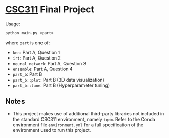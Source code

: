 # [CSC311](https://artsci.calendar.utoronto.ca/course/csc311h1) Final Project

Usage:

```
python main.py <part>
```
where `part` is one of:
- `knn`: Part A, Question 1
- `irt`: Part A, Question 2
- `neural_network`: Part A, Question 3
- `ensemble`: Part A, Question 4
- `part_b`: Part B
- `part_b::plot`: Part B (3D data visualization)
- `part_b::tune`: Part B (Hyperparameter tuning)

## Notes

- This project makes use of additional third-party libraries not included in the standard CSC311 environment, namely `tqdm`. Refer to the Conda environment file `environment.yml` for a full specification of the environment used to run this project.
